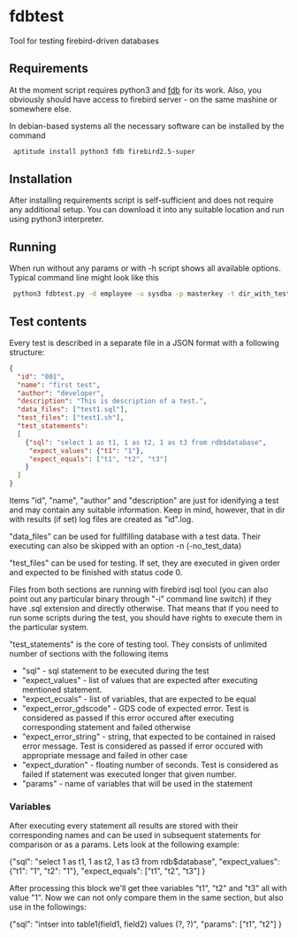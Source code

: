 # fdbtest
Tool for testing firebird-driven databases

## Requirements

At the moment script requires python3 and [fdb](https://pypi.python.org/pypi/fdb) for its work. Also, you obviously should have access to firebird server - on the same mashine or somewhere else.

In debian-based systems all the necessary software can be installed by the command
```bash
 aptitude install python3 fdb firebird2.5-super
```
## Installation

After installing requirements script is self-sufficient and does not require any additional setup. You can download it into any suitable location and run using python3 interpreter.

## Running

When run without any params or with -h script shows all available options. Typical command line might look like this
```bash
 python3 fdbtest.py -d employee -u sysdba -p masterkey -t dir_with_tests -r dir_with_results
```
## Test contents

Every test is described in a separate file in a JSON format with a following structure:
```json
{
  "id": "001",
  "name": "first test",
  "author": "developer",
  "description": "This is description of a test.",
  "data_files": ["test1.sql"],
  "test_files": ["test1.sh"],
  "test_statements": 
  [
    {"sql": "select 1 as t1, 1 as t2, 1 as t3 from rdb$database", 
     "expect_values": {"t1": "1"},
     "expect_equals": ["t1", "t2", "t3"]
    }
  ]
}

```
Items "id", "name", "author" and "description" are just for idenifying a test and may contain any suitable information. Keep in mind, however, that in dir with results (if set) log files are created as "id".log.

"data_files" can be used for fullfilling database with a test data. Their executing can also be skipped with an option -n (-no_test_data) 

"test_files" can be used for testing. If set, they are executed in given order and expected to be finished with status code 0.

Files from both sections are running with firebird isql tool (you can also point out any particular binary through "-i" command line switch) if they have .sql extension and directly otherwise. That means that if you need to run some scripts during the test, you should have rights to execute them in the particular system.

"test_statements" is the core of testing tool. They consists of unlimited number of sections with the following items

 * "sql" - sql statement to be executed during the test
 * "expect_values" - list of values that are expected after executing mentioned statement.
 * "expect_ecuals" - list of variables, that are expected to be equal
 * "expect_error_gdscode" - GDS code of expected error. Test is considered as passed if this error occured after executing corresponding statement and failed otherwise
 * "expect_error_string" - string, that expected to be contained in raised error message. Test is considered as passed if error occured with appropriate message and failed in other case
 * "expect_duration" - floating number of seconds. Test is considered as failed if statement was executed longer that given number.
 * "params" - name of variables that will be used in the statement

### Variables
After executing every statement all results are stored with their corresponding names and can be used in subsequent statements for comparison or as a params. Lets look at the following example:

 {"sql": "select 1 as t1, 1 as t2, 1 as t3 from rdb$database", 
 "expect_values": {"t1": "1", "t2": "1"},
 "expect_equals": ["t1", "t2", "t3"]
 }

After processing this block we'll get thee variables "t1", "t2" and "t3" all with value "1". Now we can not only compare them in the same section, but also use in the followings:

 {"sql": "intser into table1(field1, field2) values (?, ?)",
 "params": ["t1", "t2"]
 }

